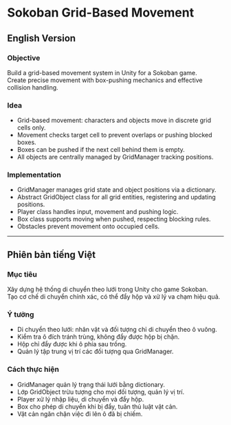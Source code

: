 # Sokoban Grid-Based Movement

## English Version

### Objective
Build a grid-based movement system in Unity for a Sokoban game.  
Create precise movement with box-pushing mechanics and effective collision handling.

### Idea
- Grid-based movement: characters and objects move in discrete grid cells only.  
- Movement checks target cell to prevent overlaps or pushing blocked boxes.  
- Boxes can be pushed if the next cell behind them is empty.  
- All objects are centrally managed by GridManager tracking positions.

### Implementation
- GridManager manages grid state and object positions via a dictionary.  
- Abstract GridObject class for all grid entities, registering and updating positions.  
- Player class handles input, movement and pushing logic.  
- Box class supports moving when pushed, respecting blocking rules.  
- Obstacles prevent movement onto occupied cells.

---

## Phiên bản tiếng Việt

### Mục tiêu
Xây dựng hệ thống di chuyển theo lưới trong Unity cho game Sokoban.  
Tạo cơ chế di chuyển chính xác, có thể đẩy hộp và xử lý va chạm hiệu quả.

### Ý tưởng
- Di chuyển theo lưới: nhân vật và đối tượng chỉ di chuyển theo ô vuông.  
- Kiểm tra ô đích tránh trùng, không đẩy được hộp bị chặn.  
- Hộp chỉ đẩy được khi ô phía sau trống.  
- Quản lý tập trung vị trí các đối tượng qua GridManager.

### Cách thực hiện
- GridManager quản lý trạng thái lưới bằng dictionary.  
- Lớp GridObject trừu tượng cho mọi đối tượng, quản lý vị trí.  
- Player xử lý nhập liệu, di chuyển và đẩy hộp.  
- Box cho phép di chuyển khi bị đẩy, tuân thủ luật vật cản.  
- Vật cản ngăn chặn việc đi lên ô đã bị chiếm.

